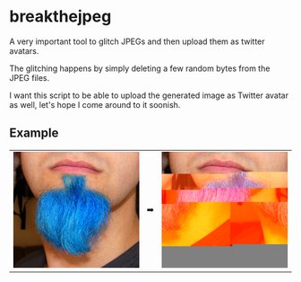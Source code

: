 # breakthejpeg
A very important tool to glitch JPEGs and then upload them as twitter avatars.

The glitching happens by simply deleting a few random bytes from the JPEG files. 

I want this script to be able to upload the generated image as Twitter avatar as well, let's hope I come around to it soonish.

## Example

<table style="width:100%">
<tr>
<td>
<img src="source.jpg"/>
</td>
<td>
➡️
</td>
<td>
<img src="glitch.jpg"/>
</td>
</tr>
</table>


